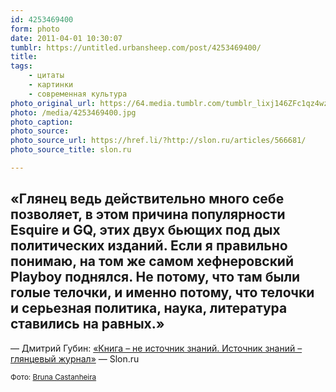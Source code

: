 ```yaml
---
id: 4253469400
form: photo
date: 2011-04-01 10:30:07
tumblr: https://untitled.urbansheep.com/post/4253469400/
title:
tags:
    - цитаты
    - картинки
    - современная культура
photo_original_url: https://64.media.tumblr.com/tumblr_lixj146ZFc1qz4wzio1_1280.jpg
photo: /media/4253469400.jpg
photo_caption: 
photo_source:
photo_source_url: https://href.li/?http://slon.ru/articles/566681/
photo_source_title: slon.ru

---
```


<p><h2>«Глянец ведь действительно много себе позволяет, в этом причина популярности Esquire и GQ, этих двух бьющих под дых политических изданий. Если я правильно понимаю, на том же самом хефнеровский Playboy поднялся. Не потому, что там были голые телочки, и именно потому, что телочки и серьезная политика, наука, литература ставились на равных.»</h2>

<p>— Дмитрий Губин: <a href="http://slon.ru/articles/566681/">«Книга – не источник знаний. Источник знаний – глянцевый журнал»</a> — Slon.ru</p>

<p><small>Фото: <a href="http://brunacastanheira.tumblr.com/post/924092419/michelle-gansen-way-model-beauty-cris-lopez">Bruna Castanheira</a></small></p></p>
